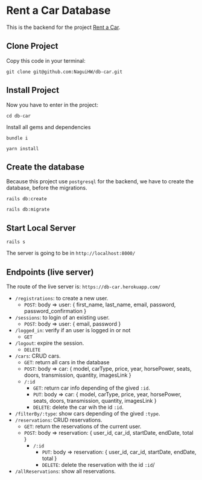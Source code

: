 # Rent a Car Database

This is the backend for the project [Rent a Car](https://github.com/NaguiHW/rent-a-car).

## Clone Project
Copy this code in your terminal:
```
git clone git@github.com:NaguiHW/db-car.git
```

## Install Project
Now you have to enter in the project:
```
cd db-car
```
Install all gems and dependencies
```
bundle i
```
```
yarn install
```

## Create the database
Because this project use `postgresql` for the backend, we have to create the database, before the migrations.
```
rails db:create
```
```
rails db:migrate
```

## Start Local Server
```
rails s
```
The server is going to be in `http://localhost:8000/`

## Endpoints (live server)
The route of the live server is: `https://db-car.herokuapp.com/`
- `/registrations`: to create a new user.
  - `POST`: body => user: { first_name, last_name, email, password, password_confirmation }
- `/sessions`: to login of an existing user.
  - `POST`: body => user: { email, password }
- `/logged_in`: verify if an user is logged in or not
  - `GET`
- `/logout`: expire the session.
  - `DELETE`
- `/cars`: CRUD cars.
  - `GET`: return all cars in the database
  - `POST`: body => car: { model, carType, price, year, horsePower, seats, doors, transmission, quantity, imagesLink }
  - `/:id`
    - `GET`: return car info depending of the gived `:id`.
    - `PUT`: body => car: { model, carType, price, year, horsePower, seats, doors, transmission, quantity, imagesLink }
    - `DELETE`: delete the car wih the id `:id`.
- `/filterBy/:type`: show cars depending of the gived `:type`.
- `/reservations`: CRUD reservations.
  - `GET`: return the reservations of the current user.
  - `POST`: body => reservation: { user_id, car_id, startDate, endDate, total }
    - `/:id`
      - `PUT`: body => reservation: { user_id, car_id, startDate, endDate, total }
      - `DELETE`: delete the reservation with the id `:id`/
- `/allReservations`: show all reservations.